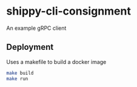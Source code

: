 # shippy-cli-consignment

An example gRPC client

## Deployment

Uses a makefile to build a docker image

```sh
make build
make run
```
